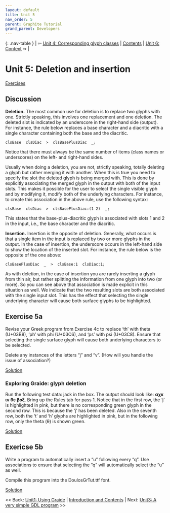 ```yaml
---
layout: default
title: Unit 5
nav_order: 5
parent: Graphite Tutorial
grand_parent: Developers
---
```


{: .nav-table }
| &#x21E6; [Unit 4: Corresponding glyph classes](graide_tutorial4) | [Contents](../graide_tutorial) | [Unit 6: Context](graide_tutorial6) &#x21E8; |

# Unit 5: Deletion and insertion

[Exercises](graide_tutorial3#exercise-5a)

## Discussion

**Deletion.** The most common use for deletion is to replace two glyphs with one. Strictly speaking, this involves one replacement and one deletion. The deleted slot is indicated by an underscore in the right-hand side (output). For instance, the rule below replaces a base character and a diacritic with a single character containing both the base and the diacritic.

```
clsBase  clsDiac  >  clsBasePlusDiac  _;
```

Notice that there must always be the same number of items (class names or underscores) on the left- and right-hand sides.

Usually when doing a deletion, you are not, strictly speaking, totally deleting a glyph but rather merging it with another. When this is true you need to specify the slot the deleted glyph is being merged with. This is done by explicitly associating the merged glyph in the output with both of the input slots. This makes it possible for the user to select the single visible glyph and by modifying it, modify both of the underlying characters. For instance, to create this association in the above rule, use the following syntax:

```
clsBase  clsDiac  >  clsBasePlusDiac:(1 2)  _;
```

This states that the base-plus-diacritic glyph is associated with slots 1 and 2 in the input, i.e., the base character and the diacritic.

**Insertion.** Insertion is the opposite of deletion. Generally, what occurs is that a single item in the input is replaced by two or more glyphs in the output. In the case of insertion, the underscore occurs in the left-hand side to show the location of the inserted slot. For instance, the rule below is the opposite of the one above:

```
clsBasePlusDiac  _  >  clsBase:1  clsDiac:1;
```

As with deletion, in the case of insertion you are rarely inserting a glyph from thin air, but rather splitting the information from one glyph into two (or more). So you can see above that association is made explicit in this situation as well. We indicate that the two resulting slots are both associated with the single input slot. This has the effect that selecting the single underlying character will cause both surface glyphs to be highlighted.

## Exercise 5a

Revise your Greek program from Exercise 4c to replace ‘th’ with theta (U+03B8), ‘ph’ with phi (U+03C6), and ‘ps’ with psi (U+03C8). Ensure that selecting the single surface glyph will cause both underlying characters to be selected.

Delete any instances of the letters “j” and “v”. (How will you handle the issue of association?)

[Solution](graphite_tut_solutions#exercise-5a)

### Exploring Graide: glyph deletion

Run the following test data: jack in the box. The output should look like: **αχκ ιν θε βοξ**. Bring up the Rules tab for pass 1. Notice that in the first row, the ‘j’ is highlighted in pink, but there is no corresponding green glyph in the second row. This is because the ‘j’ has been deleted. Also in the seventh row, both the ‘t’ and ‘h’ glyphs are highlighted in pink, but in the following row, only the theta (θ) is shown green.

[Solution](graphite_tut_solutions#exercise-3a)

## Exericse 5b

Write a program to automatically insert a “u” following every “q”. Use associations to ensure that selecting the “q” will automatically select the “u” as well.

Compile this program into the DoulosGrTut.ttf font.

[Solution](graphite_tut_solutions#exercise-3b)

<< Back: [Unit1: Using Graide](graide_tutorial1) | [Introduction and Contents](../graide_tutorial) | Next: [Unit3: A very simple GDL program](graide_tutorial3) >>